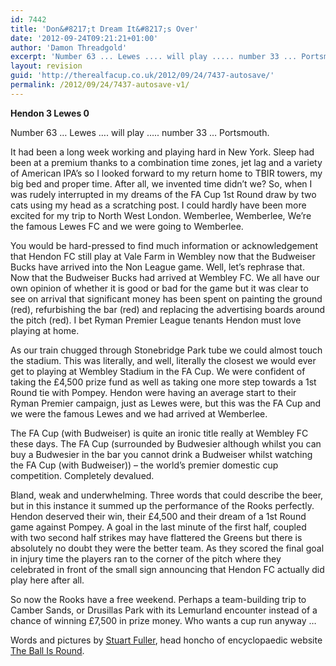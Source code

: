 ```yaml
---
id: 7442
title: 'Don&#8217;t Dream It&#8217;s Over'
date: '2012-09-24T09:21:21+01:00'
author: 'Damon Threadgold'
excerpt: 'Number 63 ... Lewes .... will play ..... number 33 ... Portsmouth.  Globe-trotting Stuart Fuller dreams. And then ... Hendon 3-0 Lewes: '
layout: revision
guid: 'http://therealfacup.co.uk/2012/09/24/7437-autosave/'
permalink: /2012/09/24/7437-autosave-v1/
---
```


**Hendon 3 Lewes 0**

Number 63 … Lewes …. will play ….. number 33 … Portsmouth.

It had been a long week working and playing hard in New York. Sleep had been at a premium thanks to a combination time zones, jet lag and a variety of American IPA’s so I looked forward to my return home to TBIR towers, my big bed and proper time. After all, we invented time didn’t we? So, when I was rudely interrupted in my dreams of the FA Cup 1st Round draw by two cats using my head as a scratching post. I could hardly have been more excited for my trip to North West London. Wemberlee, Wemberlee, We’re the famous Lewes FC and we were going to Wemberlee.

You would be hard-pressed to find much information or acknowledgement that Hendon FC still play at Vale Farm in Wembley now that the Budweiser Bucks have arrived into the Non League game. Well, let’s rephrase that. Now that the Budweiser Bucks had arrived at Wembley FC. We all have our own opinion of whether it is good or bad for the game but it was clear to see on arrival that significant money has been spent on painting the ground (red), refurbishing the bar (red) and replacing the advertising boards around the pitch (red). I bet Ryman Premier League tenants Hendon must love playing at home.

As our train chugged through Stonebridge Park tube we could almost touch the stadium. This was literally, and well, literally the closest we would ever get to playing at Wembley Stadium in the FA Cup. We were confident of taking the £4,500 prize fund as well as taking one more step towards a 1st Round tie with Pompey. Hendon were having an average start to their Ryman Premier campaign, just as Lewes were, but this was the FA Cup and we were the famous Lewes and we had arrived at Wemberlee.

The FA Cup (with Budweiser) is quite an ironic title really at Wembley FC these days. The FA Cup (surrounded by Budwesier although whilst you can buy a Budwesier in the bar you cannot drink a Budweiser whilst watching the FA Cup (with Budweiser)) – the world’s premier domestic cup competition. Completely devalued.

Bland, weak and underwhelming. Three words that could describe the beer, but in this instance it summed up the performance of the Rooks perfectly. Hendon deserved their win, their £4,500 and their dream of a 1st Round game against Pompey. A goal in the last minute of the first half, coupled with two second half strikes may have flattered the Greens but there is absolutely no doubt they were the better team. As they scored the final goal in injury time the players ran to the corner of the pitch where they celebrated in front of the small sign announcing that Hendon FC actually did play here after all.

So now the Rooks have a free weekend. Perhaps a team-building trip to Camber Sands, or Drusillas Park with its Lemurland encounter instead of a chance of winning £7,500 in prize money. Who wants a cup run anyway …

Words and pictures by [Stuart Fuller](https://twitter.com/theballisround), head honcho of encyclopaedic website [The Ball Is Round](http://theballisround.co.uk).